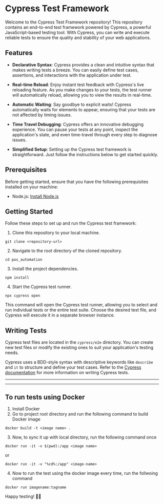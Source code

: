 # Cypress Test Framework

Welcome to the Cypress Test Framework repository! This repository contains an end-to-end test framework powered by Cypress, a powerful JavaScript-based testing tool. With Cypress, you can write and execute reliable tests to ensure the quality and stability of your web applications.

## Features

- **Declarative Syntax**: Cypress provides a clean and intuitive syntax that makes writing tests a breeze. You can easily define test cases, assertions, and interactions with the application under test.

- **Real-time Reload**: Enjoy instant test feedback with Cypress's live reloading feature. As you make changes to your tests, the test runner will automatically reload, allowing you to view the results in real-time.

- **Automatic Waiting**: Say goodbye to explicit waits! Cypress automatically waits for elements to appear, ensuring that your tests are not affected by timing issues.

- **Time Travel Debugging**: Cypress offers an innovative debugging experience. You can pause your tests at any point, inspect the application's state, and even time-travel through every step to diagnose issues.

- **Simplified Setup**: Setting up the Cypress test framework is straightforward. Just follow the instructions below to get started quickly.

## Prerequisites

Before getting started, ensure that you have the following prerequisites installed on your machine:

- Node.js: [Install Node.js](https://nodejs.org)

## Getting Started

Follow these steps to set up and run the Cypress test framework:

1. Clone this repository to your local machine.

```shell
git clone <repository-url>
```

2. Navigate to the root directory of the cloned repository.

```shell
cd pos_automation
```

3. Install the project dependencies.

```shell
npm install
```

4. Start the Cypress test runner.

```shell
npx cypress open
```

This command will open the Cypress test runner, allowing you to select and run individual tests or the entire test suite. Choose the desired test file, and Cypress will execute it in a separate browser instance.

## Writing Tests

Cypress test files are located in the `cypress/e2e` directory. You can create new test files or modify the existing ones to suit your application's testing needs.

Cypress uses a BDD-style syntax with descriptive keywords like `describe` and `it` to structure and define your test cases. Refer to the [Cypress documentation](https://docs.cypress.io/guides/) for more information on writing Cypress tests.

 ----------------------------------------------------------------------------------------------------------------------------------------------------------------------------------
 ----------------------------------------------------------------------------------------------------------------------------------------------------------------------------------

 ## To run tests using Docker

 1. Install Docker
 2. Go to project root directory and run the following command to build Docker image

 ```shell
docker build -t <image name> .
```

 3. Now, to sync it up with local directory, run the following command once

 ```shell
docker run -it -v $(pwd):/app <image name>
```  

or 

 ```shell
docker run -it -v "%cd%:/app" <image-name>
```  

4. Now to run the test using the docker image every time, run the follwoing command

 ```shell
docker run imagename:tagname 
```  



Happy testing! 🚀🔧